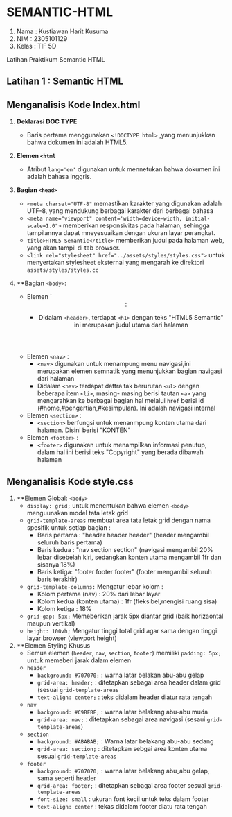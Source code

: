 # SEMANTIC-HTML

1. Nama   : Kustiawan Harit Kusuma
2. NIM    : 2305101129
3. Kelas  : TIF 5D

Latihan Praktikum Semantic HTML

## Latihan 1 : Semantic HTML

## Menganalisis Kode Index.html

1. **Deklarasi DOC TYPE**
   - Baris pertama menggunakan `<!DOCTYPE html>` ,yang menunjukkan bahwa dokumen ini adalah HTML5.

2. **Elemen `<html`**
   - Atribut `lang='en'` digunakan untuk mennetukan bahwa dokumen ini adalah bahasa inggris.

3. **Bagian `<head>`**
   - `<meta charset="UTF-8"` memastikan karakter yang digunakan adalah UTF-8, yang mendukung berbagai karakter dari berbagai bahasa
   - `<meta name="viewport" content='width=device-width, initial-scale=1.0">` memberikan responsivitas pada halaman, sehingga tampilannya dapat mneyesuaikan dengan ukuran layar perangkat.
   - `title>HTML5 Semantic</title>` memberikan judul pada halaman web, yang akan tampil di tab browser.
   - `<link rel="stylesheet" href="../assets/styles/styles.css">` untuk menyertakan stylesheet eksternal yang mengarah ke direktori `assets/styles/styles.cc`
4. **Bagian `<body>`:
   - Elemen `<header> :
     - Didalam `<header>`, terdapat `<h1>` dengan teks "HTML5 Semantic" ini merupakan judul utama dari halaman
   - Elemen `<nav>` :
     - `<nav>` digunakan untuk menampung menu navigasi,ini merupakan elemen semnatik yang menunjukkan bagian navigasi dari halaman
     - Didalam `<nav>` terdapat daftra tak berurutan `<ul>` dengan beberapa item `<li>`, masing- masing berisi tautan `<a>` yang mengarahkan ke berbagai bagian hal melalui `href` berisi id (#home,#pengertian,#kesimpulan). Ini adalah navigasi internal
   - Elemen `<section>` :
     - `<section>` berfungsi untuk menanmpung konten utama dari halaman. Disini berisi "KONTEN"
   - Elemen `<footer>` :
     - `<footer>` digunakan untuk menampilkan informasi penutup, dalam hal ini berisi teks "Copyright" yang berada dibawah halaman


## Menganalisis Kode style.css

1. **Elemen Global: `<body>`
   - `display: grid;` untuk menentukan bahwa elemen `<body>` menguunakan model tata letak grid
   - `grid-template-areas` membuat area tata letak grid dengan nama spesifik untuk setiap bagian :
     - Baris pertama : "header header header" (header mengambil seluruh baris pertama)
     - Baris kedua : "nav section section" (navigasi mengambil 20% lebar disebelah kiri, sedangkan konten utama mengambil 1fr dan sisanya 18%)
     - Baris ketiga: "footer footer footer" (footer mengambil seluruh baris terakhir)
   - `grid-template-columns:` Mengatur lebar kolom :
     - Kolom pertama (nav) : 20% dari lebar layar
     - Kolom kedua (konten utama) : 1fr (fleksibel,mengisi ruang sisa)
     - Kolom ketiga : 18%
   - `grid-gap: 5px;` Memeberikan jarak 5px diantar grid (baik horizaontal maupun vertikal)
   - `height: 100vh;` Mengatur tinggi total grid agar sama dengan tinggi layar browser (viewport height)
2. **Elemen Styling Khusus
   - Semua elemen (`header`, `nav`, `section`, `footer`) memiliki `padding: 5px;` untuk memeberi jarak dalam elemen
   - `header`
     - `background: #707070;` : warna latar belakan abu-abu gelap
     - `grid-area: header;` : ditetapkan sebagai area header dalam grid (sesuai `grid-template-areas`
     - `text-align: center;` : teks didalam header diatur rata tengah
   - `nav`
     - `background: #C9BFBF;` : warna latar belakang abu-abu muda
     - `grid-area: nav;` : ditetapkan sebagai area navigasi (sesaui `grid-template-areas`)
   - `section`
     - `background: #ABABAB;` : Warna latar belakang abu-abu sedang
     - `grid-area: section;` : ditetapkan sebgai area konten utama sesuai `grid-template-areas`
   - `footer`
     - `background: #707070;` : warna latar belakang abu_abu gelap, sama seperti header
     - `grid-area: footer;` : ditetapkan sebagai area footer sesuai `grid-template-areas`
     - `font-size: small` : ukuran font kecil untuk teks dalam footer
     - `text-align: center` : tekas didalam footer diatu rata tengah 


   
   
